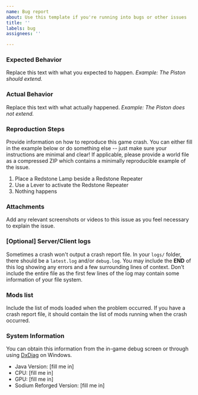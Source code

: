 ```yaml
---
name: Bug report
about: Use this template if you're running into bugs or other issues
title: ''
labels: bug
assignees: ''

---
```


### Expected Behavior
Replace this text with what you expected to happen.
_Example: The Piston should extend._

### Actual Behavior
Replace this text with what actually happened.
_Example: The Piston does not extend._

### Reproduction Steps
Provide information on how to reproduce this game crash. You can either fill in the example below or do something else -- just make sure your instructions are minimal and clear! If applicable, please provide a world file as a compressed ZIP which contains a minimally reproducible example of the issue. 

1. Place a Redstone Lamp beside a Redstone Repeater
2. Use a Lever to activate the Redstone Repeater
3. Nothing happens

### Attachments
Add any relevant screenshots or videos to this issue as you feel necessary to explain the issue.

### [Optional] Server/Client logs
Sometimes a crash won't output a crash report file.  In your `logs/` folder, there should be a `latest.log` and/or `debug.log`.  You may include the **END** of this log showing any errors and a few surrounding lines of context.  Don't include the entire file as the first few lines of the log may contain some information of your file system.  

### Mods list
Include the list of mods loaded when the problem occurred.  If you have a crash report file, it should contain the list of mods running when the crash occurred.  

### System Information
You can obtain this information from the in-game debug screen or through using [DxDiag](https://support.microsoft.com/en-us/help/4028644/windows-open-and-run-dxdiagexe) on Windows.

- Java Version: [fill me in]
- CPU: [fill me in]
- GPU: [fill me in]
- Sodium Reforged Version: [fill me in]
